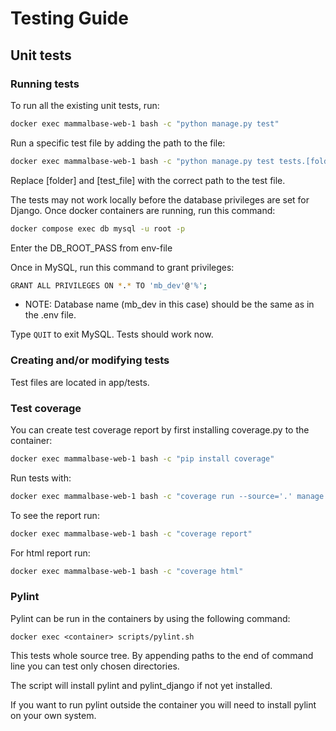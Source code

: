 # Testing Guide

## Unit tests

### Running tests

To run all the existing unit tests, run:

```bash
docker exec mammalbase-web-1 bash -c "python manage.py test"
```

Run a specific test file by adding the path to the file:

```bash
docker exec mammalbase-web-1 bash -c "python manage.py test tests.[folder].[test_file]"
```
Replace [folder] and [test_file] with the correct path to the test file.

The tests may not work locally before the database privileges are set for Django. Once docker containers are running, run this command:

```bash
docker compose exec db mysql -u root -p
```

Enter the DB_ROOT_PASS from env-file

Once in MySQL, run this command to grant privileges:

```bash
GRANT ALL PRIVILEGES ON *.* TO 'mb_dev'@'%';
```
- NOTE: Database name (mb_dev in this case) should be the same as in the .env file.  

Type ```QUIT``` to exit MySQL. Tests should work now.

### Creating and/or modifying tests

Test files are located in app/tests.  

### Test coverage

You can create test coverage report by first installing coverage.py to the container:
```bash
docker exec mammalbase-web-1 bash -c "pip install coverage"
```
Run tests with:
```bash
docker exec mammalbase-web-1 bash -c "coverage run --source='.' manage.py test"
```

To see the report run:
```bash
docker exec mammalbase-web-1 bash -c "coverage report"
```
For html report run:
```bash
docker exec mammalbase-web-1 bash -c "coverage html"
```

### Pylint

Pylint can be run in the containers by using the following command:
```
docker exec <container> scripts/pylint.sh 
```
This tests whole source tree. By appending paths to the end of command line
you can test only chosen directories.

The script will install pylint and pylint_django if not yet installed.

If you want to run pylint outside the container you will need to install
pylint on your own system.

